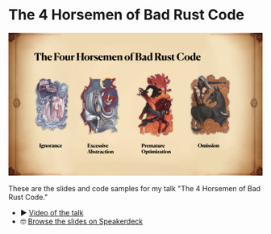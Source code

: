 # The 4 Horsemen of Bad Rust Code

[![Hero Image](/hero.png)](https://fosdem.org/2024/schedule/event/fosdem-2024-2434-the-four-horsemen-of-bad-rust-code/)

These are the slides and code samples for my talk
"The 4 Horsemen of Bad Rust Code." 

* ▶️ [Video of the talk](https://fosdem.org/2024/schedule/event/fosdem-2024-2434-the-four-horsemen-of-bad-rust-code/)
* 🤓 [Browse the slides on Speakerdeck](https://speakerdeck.com/mre/the-4-horsemen-of-bad-rust-code)

